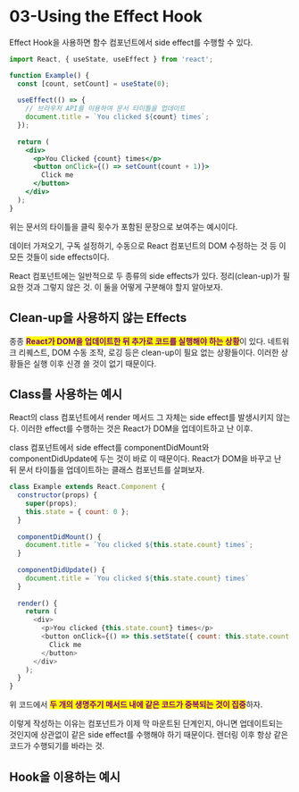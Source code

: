 # 03-Using the Effect Hook

Effect Hook을 사용하면 함수 컴포넌트에서 side effect를 수행할 수 있다.

```jsx
import React, { useState, useEffect } from 'react';

function Example() {
  const [count, setCount] = useState(0);
  
  useEffect(() => {
    // 브라우저 API를 이용하여 문서 타이틀을 업데이트
    document.title = `You clicked ${count} times`;
  });
  
  return (
    <div>
      <p>You Clicked {count} times</p>
      <button onClick={() => setCount(count + 1)}>
        Click me
      </button>
    </div>
  );
}
```

위는 문서의 타이틀을 클릭 횟수가 포함된 문장으로 보여주는 예시이다.

데이터 가져오기, 구독 설정하기, 수동으로 React 컴포넌트의 DOM 수정하는 것 등 이 모든 것들이 side effects이다.

React 컴포넌트에는 일반적으로 두 종류의 side effects가 있다. 정리(clean-up)가 필요한 것과 그렇지 않은 것. 이 둘을 어떻게 구분해야 할지 알아보자.

## Clean-up을 사용하지 않는 Effects

종종 <mark style="color:purple;">**React가 DOM을 업데이트한 뒤 추가로 코드를 실행해야 하는 상황**</mark>이 있다. 네트워크 리퀘스트, DOM 수동 조작, 로깅 등은 clean-up이 필요 없는 상황들이다. 이러한 상황들은 실행 이후 신경 쓸 것이 없기 때문이다.

## Class를 사용하는 예시

React의 class 컴포넌트에서 render 메서드 그 자체는 side effect를 발생시키지 않는다. 이러한 effect를 수행하는 것은 React가 DOM을 업데이트하고 난 이후.

class 컴포넌트에서 side effect를 componentDidMount와 componentDidUpdate에 두는 것이 바로 이 때문이다. React가 DOM을 바꾸고 난 뒤 문서 타이틀을 업데이트하는 클래스 컴포넌트를 살펴보자.

```javascript
class Example extends React.Component {
  constructor(props) {
    super(props);
    this.state = { count: 0 };
  }
  
  componentDidMount() {
    document.title = `You clicked ${this.state.count} times`;
  }
  
  componentDidUpdate() {
    document.title = `You clicked ${this.state.count} times`
  }
  
  render() {
    return (
      <div>
        <p>You clicked {this.state.count} times</p>
        <button onClick={() => this.setState({ count: this.state.count + 1})}>
          Click me
        </button>
      </div>
    );
  }
}
```

위 코드에서 <mark style="color:purple;">**두 개의 생명주기 메서드 내에 같은 코드가 중복되는 것이 집중**</mark>하자.

이렇게 작성하는 이유는 컴포넌트가 이제 막 마운트된 단계인지, 아니면 업데이트되는 것인지에 상관없이 같은 side effect를 수행해야 하기 때문이다. 렌더링 이후 항상 같은 코드가 수행되기를 바라는 것.

## Hook을 이용하는 예시
